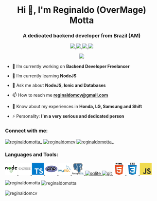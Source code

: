 <h1 align="center">Hi 👋, I'm Reginaldo (OverMage) Motta</h1>
<h3 align="center">A dedicated backend developer from Brazil (AM)</h3>

<p align="center">
  <a href="https://github.com/reginaldomotta/github-profile-trophy/issues">
    <img src="https://img.shields.io/github/issues/reginaldomotta/github-profile-trophy"/>
  </a>
  <a href="https://github.com/reginaldomotta/github-profile-trophy/network/members">
    <img src="https://img.shields.io/github/forks/reginaldomotta/github-profile-trophy"/>
  </a>
  <a href="https://github.com/reginaldomotta/github-profile-trophy/stargazers">
    <img src="https://img.shields.io/github/stars/reginaldomotta/github-profile-trophy"/>
  </a>
    <a href="https://github.com/reginaldomotta/github-profile-trophy/LICENSE">
    <img src="https://img.shields.io/github/license/reginaldomotta/github-profile-trophy"/>
  </a>
</p>

<p align="center">
  <img alig src="https://github-profile-trophy.vercel.app/?username=reginaldomotta&column=8&rank=SSS,SS,S,AAA,AA,A,B,C" />
</p>

- 🔭 I’m currently working on **Backend Developer Freelancer**

- 🌱 I’m currently learning **NodeJS**

- 💬 Ask me about **NodeJS, Ionic and Databases**

- 📫 How to reach me **reginaldomcv@gmail.com**

- 📄 Know about my experiences in **Honda, LG, Samsung and Shift**

- ⚡ Personality: **I'm a very serious and dedicated person**

<h3 align="left">Connect with me:</h3>
<p align="left">
<a href="https://twitter.com/reginaldomotta_" target="blank"><img align="center" src="https://cdn.jsdelivr.net/npm/simple-icons@3.0.1/icons/twitter.svg" alt="reginaldomotta_" height="30" width="40" /></a>
<a href="https://linkedin.com/in/reginaldomcv" target="blank"><img align="center" src="https://cdn.jsdelivr.net/npm/simple-icons@3.0.1/icons/linkedin.svg" alt="reginaldomcv" height="30" width="40" /></a>
<a href="https://instagram.com/reginaldomotta_" target="blank"><img align="center" src="https://cdn.jsdelivr.net/npm/simple-icons@3.0.1/icons/instagram.svg" alt="reginaldomotta_" height="30" width="40" /></a>
</p>

<h3 align="left">Languages and Tools:</h3>

<p align="left"> <a href="https://nodejs.org" target="_blank"> <img src="https://raw.githubusercontent.com/devicons/devicon/master/icons/nodejs/nodejs-original-wordmark.svg" alt="nodejs" width="40" height="40"/> </a> <a href="https://expressjs.com" target="_blank"> <img src="https://raw.githubusercontent.com/devicons/devicon/master/icons/express/express-original-wordmark.svg" alt="express" width="40" height="40"/> </a> <a href="https://www.typescriptlang.org/" target="_blank"> <img src="https://raw.githubusercontent.com/devicons/devicon/master/icons/typescript/typescript-original.svg" alt="typescript" width="40" height="40"/> </a> <a href="https://www.php.net" target="_blank"> <img src="https://raw.githubusercontent.com/devicons/devicon/master/icons/php/php-original.svg" alt="php" width="40" height="40"/> </a> <a href="https://www.mysql.com/" target="_blank"> <img src="https://raw.githubusercontent.com/devicons/devicon/master/icons/mysql/mysql-original-wordmark.svg" alt="mysql" width="40" height="40"/> </a> <a href="https://www.postgresql.org" target="_blank"> <img src="https://raw.githubusercontent.com/devicons/devicon/master/icons/postgresql/postgresql-original-wordmark.svg" alt="postgresql" width="40" height="40"/> </a> <a href="https://www.sqlite.org/" target="_blank"> <img src="https://www.vectorlogo.zone/logos/sqlite/sqlite-icon.svg" alt="sqlite" width="40" height="40"/> </a> <a href="https://git-scm.com/" target="_blank"> <img src="https://www.vectorlogo.zone/logos/git-scm/git-scm-icon.svg" alt="git" width="40" height="40"/> </a> <a href="https://www.w3.org/html/" target="_blank"> <img src="https://raw.githubusercontent.com/devicons/devicon/master/icons/html5/html5-original-wordmark.svg" alt="html5" width="40" height="40"/> </a> <a href="https://www.w3schools.com/css/" target="_blank"> <img src="https://raw.githubusercontent.com/devicons/devicon/master/icons/css3/css3-original-wordmark.svg" alt="css3" width="40" height="40"/> </a> <a href="https://developer.mozilla.org/en-US/docs/Web/JavaScript" target="_blank"> <img src="https://raw.githubusercontent.com/devicons/devicon/master/icons/javascript/javascript-original.svg" alt="javascript" width="40" height="40"/> </a> </p>

<p><img align="left" src="https://github-readme-stats.vercel.app/api/top-langs?username=reginaldomotta&show_icons=true&locale=en&layout=compact" alt="reginaldomotta" /></p>

<p>&nbsp;<img align="center" src="https://github-readme-stats.vercel.app/api?username=reginaldomotta&show_icons=true&locale=en" alt="reginaldomotta" /></p>

<p><img align="center" src="https://github-readme-streak-stats.herokuapp.com/?user=reginaldomotta&" alt="reginaldomcv" /></p>

